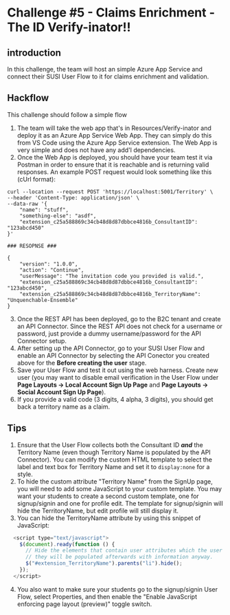 # Challenge \#5 - Claims Enrichment - The ID Verify-inator!!

## introduction

In this challenge, the team will host an simple Azure App Service and connect their SUSI User Flow to it for claims enrichment and validation.

## Hackflow

This challenge should follow a simple flow

1. The team will take the web app that's in Resources/Verify-inator and deploy it as an Azure App Service Web App. They can simply do this from VS Code using the Azure App Service extension. The Web App is very simple and does not have any add'l dependencies.
2. Once the Web App is deployed, you should have your team test it via Postman in order to ensure that it is reachable and is returning valid responses. An example POST request would look something like this (cUrl format):

```
curl --location --request POST 'https://localhost:5001/Territory' \
--header 'Content-Type: application/json' \
--data-raw '{
    "name": "stuff",
    "something-else": "asdf",
    "extension_c25a588869c34cb48d8d87dbbce4816b_ConsultantID": "123abcd450"
}'

### RESOPNSE ###

{
    "version": "1.0.0",
    "action": "Continue",
    "userMessage": "The invitation code you provided is valid.",
    "extension_c25a588869c34cb48d8d87dbbce4816b_ConsultantID": "123abcd450",
    "extension_c25a588869c34cb48d8d87dbbce4816b_TerritoryName": "Unquenchable-Ensemble"
}
```

3. Once the REST API has been deployed, go to the B2C tenant and create an API Connector. Since the REST API does not check for a username or password, just provide a dummy username/password for the API Connector setup.
4. After setting up the API Connector, go to your SUSI User Flow and enable an API Connector by selecting the API Conector you created above for the **Before creating the user** stage.
5. Save your User Flow and test it out using the web harness. Create new user (you may want to disable email verification in the User Flow under **Page Layouts -> Local Account Sign Up Page** and **Page Layouts -> Social Account Sign Up Page**).
6. If you provide a valid code (3 digits, 4 alpha, 3 digits), you should get back a territory name as a claim.

## Tips

1. Ensure that the User Flow collects both the Consultant ID **_and_** the Territory Name (even though Territory Name is populated by the API Connector). You can modify the custom HTML template to select the label and text box for Territory Name and set it to `display:none` for a style.
2. To hide the custom attribute "Territory Name" from the SignUp page, you will need to add some JavaScript to your custom template. You may want your students to create a second custom template, one for signup/signin and one for profile edit. The template for signup/signin will hide the TerritoryName, but edit profile will still display it.
3. You can hide the TerritoryName attribute by using this snippet of JavaScript:

```Javascript
  <script type="text/javascript">
    $(document).ready(function () {
      // Hide the elements that contain user attributes which the user should not see, as
      // they will be populated afterwards with information anyway.
      $("#extension_TerritoryName").parents("li").hide();
    });
  </script>
```
4. You also want to make sure your students go to the signup/signin User Flow, select Properties, and then enable the "Enable JavaScript enforcing page layout (preview)" toggle switch.
